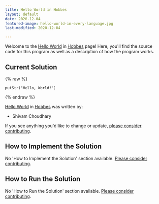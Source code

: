 ```yaml
---
title: Hello World in Hobbes
layout: default
date: 2020-12-04
featured-image: hello-world-in-every-language.jpg
last-modified: 2020-12-04

---
```


Welcome to the [Hello World](https://rzuckerm.github.io/sample-programs-website-copy/projects/hello-world) in [Hobbes](https://rzuckerm.github.io/sample-programs-website-copy/languages/hobbes) page! Here, you'll find the source code for this program as well as a description of how the program works.

## Current Solution

{% raw %}

```hobbes
putStr("Hello, World!")
```

{% endraw %}

[Hello World](https://rzuckerm.github.io/sample-programs-website-copy/projects/hello-world) in [Hobbes](https://rzuckerm.github.io/sample-programs-website-copy/languages/hobbes) was written by:

- Shivam Choudhary

If you see anything you'd like to change or update, [please consider contributing](https://github.com/TheRenegadeCoder/sample-programs).

## How to Implement the Solution

No 'How to Implement the Solution' section available. [Please consider contributing](https://github.com/TheRenegadeCoder/sample-programs-website).

## How to Run the Solution

No 'How to Run the Solution' section available. [Please consider contributing](https://github.com/TheRenegadeCoder/sample-programs-website).